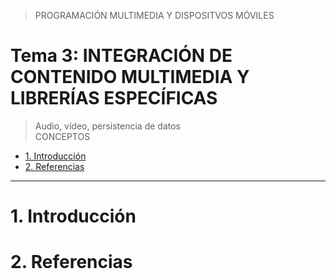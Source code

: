 > PROGRAMACIÓN MULTIMEDIA Y DISPOSITVOS MÓVILES

# Tema 3: INTEGRACIÓN DE CONTENIDO MULTIMEDIA Y LIBRERÍAS ESPECÍFICAS <!-- omit in toc -->
> Audio, vídeo, persistencia de datos  
> CONCEPTOS



- [1. Introducción](#1-introducción)
- [2. Referencias](#2-referencias)



---


# 1. Introducción




# 2. Referencias